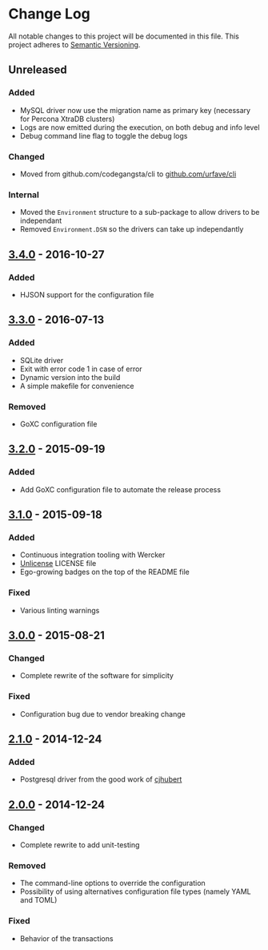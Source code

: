 # Change Log
All notable changes to this project will be documented in this file.
This project adheres to [Semantic Versioning](http://semver.org/).

## Unreleased

### Added

- MySQL driver now use the migration name as primary key (necessary for Percona XtraDB clusters)
- Logs are now emitted during the execution, on both debug and info level
- Debug command line flag to toggle the debug logs

### Changed

- Moved from github.com/codegangsta/cli to [github.com/urfave/cli](https://github.com/urfave/cli)

### Internal

- Moved the `Environment` structure to a sub-package to allow drivers to be independant
- Removed `Environment.DSN` so the drivers can take up independantly

## [3.4.0](https://github.com/elwinar/rambler/releases/tag/v3.4.0) - 2016-10-27

### Added

- HJSON support for the configuration file

## [3.3.0](https://github.com/elwinar/rambler/releases/tag/v3.3.0) - 2016-07-13

### Added

- SQLite driver
- Exit with error code 1 in case of error
- Dynamic version into the build
- A simple makefile for convenience

### Removed

- GoXC configuration file

## [3.2.0](https://github.com/elwinar/rambler/releases/tag/v3.2.0) - 2015-09-19

### Added

- Add GoXC configuration file to automate the release process

## [3.1.0](https://github.com/elwinar/rambler/releases/tag/v3.1.0) - 2015-09-18

### Added

- Continuous integration tooling with Wercker
- [Unlicense](http://unlicense.org/) LICENSE file
- Ego-growing badges on the top of the README file

### Fixed

- Various linting warnings

## [3.0.0](https://github.com/elwinar/rambler/releases/tag/v3.0.0) - 2015-08-21

### Changed

- Complete rewrite of the software for simplicity

### Fixed

- Configuration bug due to vendor breaking change

## [2.1.0](https://github.com/elwinar/rambler/releases/tag/v2.1.0) - 2014-12-24

### Added

- Postgresql driver from the good work of [cjhubert](https://github.com/cjhubert)

## [2.0.0](https://github.com/elwinar/rambler/releases/tag/v2.0.0) - 2014-12-24

### Changed

- Complete rewrite to add unit-testing

### Removed

- The command-line options to override the configuration
- Possibility of using alternatives configuration file types (namely YAML and TOML)

### Fixed

- Behavior of the transactions
